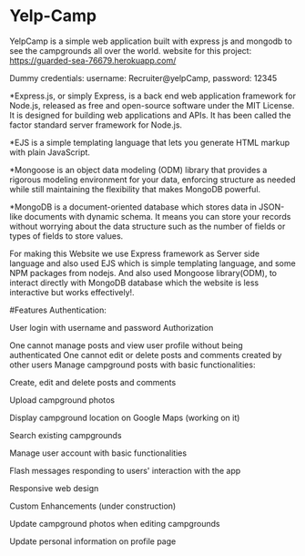 # Yelp-Camp
YelpCamp is a simple web application built with express js and mongodb to see the campgrounds all over the world.
website for this project: https://guarded-sea-76679.herokuapp.com/

 Dummy credentials:
username: Recruiter@yelpCamp, 
password: 12345


*Express.js, or simply Express, is a back end web application framework for Node.js, released as free and open-source software under the MIT License. It is designed for building web applications and APIs. It has been called the factor standard server framework for Node.js.

*EJS is a simple templating language that lets you generate HTML markup with plain JavaScript.

*Mongoose is an object data modeling (ODM) library that provides a rigorous modeling environment for your data, enforcing structure as needed while still maintaining the flexibility that makes MongoDB powerful.

*MongoDB is a document-oriented database which stores data in JSON-like documents with dynamic schema. It means you can store your records without worrying about the data structure such as the number of fields or types of fields to store values.

For making this Website we use Express framework as Server side language and also used EJS which is simple templating language, and some NPM packages from nodejs. And also used Mongoose library(ODM), to interact directly with MongoDB database which the website is less interactive but works effectively!.

#Features
Authentication:

User login with username and password
Authorization

One cannot manage posts and view user profile without being authenticated
One cannot edit or delete posts and comments created by other users
Manage campground posts with basic functionalities:

Create, edit and delete posts and comments

Upload campground photos

Display campground location on Google Maps (working on it)

Search existing campgrounds

Manage user account with basic functionalities

Flash messages responding to users' interaction with the app

Responsive web design

Custom Enhancements (under construction)

Update campground photos when editing campgrounds

Update personal information on profile page
